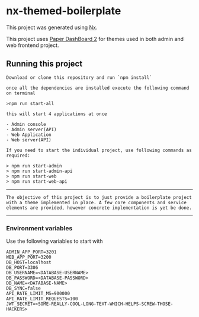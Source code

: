 # nx-themed-boilerplate

This project was generated using [Nx](https://nx.dev).

This project uses [Paper DashBoard 2](https://www.creative-tim.com/product/paper-dashboard-2) for themes used in both admin and web frontend project.

## Running this project

```
Download or clone this repository and run `npm install`

once all the dependencies are installed execute the following command on terminal

>npm run start-all

this will start 4 applications at once

- Admin console
- Admin server(API)
- Web Application
- Web server(API)

If you need to start the individual project, use following commands as required:

> npm run start-admin
> npm run start-admin-api
> npm run start-web
> npm run start-web-api

```

---

`The objective of this project is to just provide a boilerplate project with a theme implemented in place. A few core components and service elements are provided, however concrete implementation is yet be done.`

---

### Environment variables

Use the following variables to start with

```
ADMIN_APP_PORT=3201
WEB_APP_PORT=3200
DB_HOST=localhost
DB_PORT=3306
DB_USERNAME=<DATABASE-USERNAME>
DB_PASSWORD=<DATABASE-PASSWORD>
DB_NAME=<DATABASE-NAME>
DB_SYNC=false
API_RATE_LIMIT_MS=900000
API_RATE_LIMIT_REQUESTS=100
JWT_SECRET=<SOME-REALLY-COOL-LONG-TEXT-WHICH-HELPS-SCREW-THOSE-HACKERS>

```
